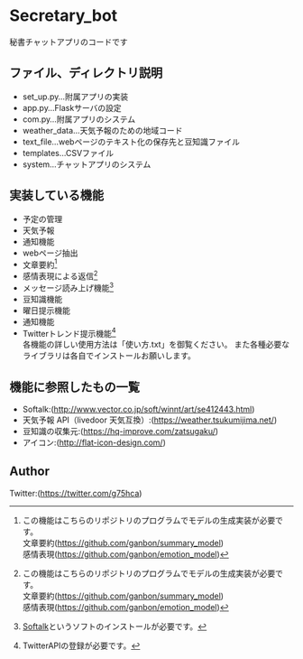 # Secretary_bot
秘書チャットアプリのコードです

## ファイル、ディレクトリ説明
- set_up.py…附属アプリの実装
- app.py…Flaskサーバの設定
- com.py…附属アプリのシステム
- weather_data…天気予報のための地域コード
- text_file…webページのテキスト化の保存先と豆知識ファイル
- templates…CSVファイル
- system…チャットアプリのシステム

## 実装している機能
- 予定の管理
- 天気予報
- 通知機能
- webページ抽出
- 文章要約[^1]
- 感情表現による返信[^1]
- メッセージ読み上げ機能[^2]
- 豆知識機能
- 曜日提示機能
- 通知機能
- Twitterトレンド提示機能[^3]  
各機能の詳しい使用方法は「使い方.txt」を御覧ください。
また各種必要なライブラリは各自でインストールお願いします。

[^1]:この機能はこちらのリポジトリのプログラムでモデルの生成実装が必要です。   
文章要約(https://github.com/ganbon/summary_model)   
感情表現(https://github.com/ganbon/emotion_model)  
[^2]:[Softalk](http://www.vector.co.jp/soft/winnt/art/se412443.html)というソフトのインストールが必要です。
[^3]:TwitterAPIの登録が必要です。

## 機能に参照したもの一覧
- Softalk:(http://www.vector.co.jp/soft/winnt/art/se412443.html)
- 天気予報 API（livedoor 天気互換）:(https://weather.tsukumijima.net/)
- 豆知識の収集元:(https://hq-improve.com/zatsugaku/) 
- アイコン:(http://flat-icon-design.com/)
## Author
Twitter:(https://twitter.com/g75hca)